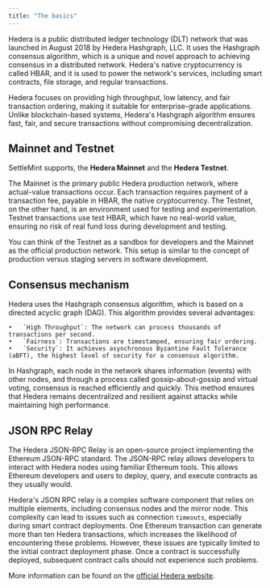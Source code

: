 ```yaml
---
title: "The basics"
---
```


Hedera is a public distributed ledger technology (DLT) network that was launched in August 2018 by Hedera Hashgraph, LLC. It uses the Hashgraph consensus algorithm, which is a unique and novel approach to achieving consensus in a distributed network. Hedera's native cryptocurrency is called HBAR, and it is used to power the network's services, including smart contracts, file storage, and regular transactions.

Hedera focuses on providing high throughput, low latency, and fair transaction ordering, making it suitable for enterprise-grade applications. Unlike blockchain-based systems, Hedera's Hashgraph algorithm ensures fast, fair, and secure transactions without compromising decentralization.

## Mainnet and Testnet

SettleMint supports, the **Hedera Mainnet** and the **Hedera Testnet**.

The Mainnet is the primary public Hedera production network, where actual-value transactions occur. Each transaction requires payment of a transaction fee, payable in HBAR, the native cryptocurrency. The Testnet, on the other hand, is an environment used for testing and experimentation. Testnet transactions use test HBAR, which have no real-world value, ensuring no risk of real fund loss during development and testing.

You can think of the Testnet as a sandbox for developers and the Mainnet as the official production network. This setup is similar to the concept of production versus staging servers in software development.

## Consensus mechanism

Hedera uses the Hashgraph consensus algorithm, which is based on a directed acyclic graph (DAG). This algorithm provides several advantages:

    •	`High Throughput`: The network can process thousands of transactions per second.
    •	`Fairness`: Transactions are timestamped, ensuring fair ordering.
    •	`Security`: It achieves asynchronous Byzantine Fault Tolerance (aBFT), the highest level of security for a consensus algorithm.

In Hashgraph, each node in the network shares information (events) with other nodes, and through a process called gossip-about-gossip and virtual voting, consensus is reached efficiently and quickly. This method ensures that Hedera remains decentralized and resilient against attacks while maintaining high performance.

## JSON RPC Relay

The Hedera JSON-RPC Relay is an open-source project implementing the Ethereum JSON-RPC standard. The JSON-RPC relay allows developers to interact with Hedera nodes using familiar Ethereum tools. This allows Ethereum developers and users to deploy, query, and execute contracts as they usually would.

Hedera's JSON RPC relay is a complex software component that relies on multiple elements, including consensus nodes and the mirror node. This complexity can lead to issues such as connection `timeouts`, especially during smart contract deployments. One Ethereum transaction can generate more than ten Hedera transactions, which increases the likelihood of encountering these problems. However, these issues are typically limited to the initial contract deployment phase. Once a contract is successfully deployed, subsequent contract calls should not experience such problems.

More information can be found on the [official Hedera website](https://hedera.com/).
